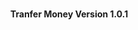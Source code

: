 <img src="https://cdn-icons-png.flaticon.com/512/1384/1384060.png" width="15" height="15"><a> **Tranfer Money Version 1.0.1**</a>
